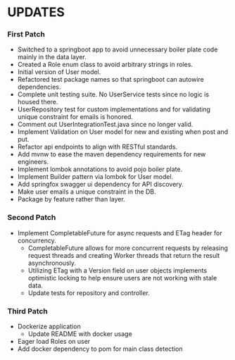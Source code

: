 # UPDATES

### First Patch
- Switched to a springboot app to avoid unnecessary boiler plate code mainly in the data layer.
- Created a Role enum class to avoid arbitrary strings in roles.
- Initial version of User model.
- Refactored test package names so that springboot can autowire dependencies.
- Complete unit testing suite. No UserService tests since no logic is housed there.
- UserRepository test for custom implementations and for validating unique constraint for emails is honored.
- Comment out UserIntegrationTest.java since no longer valid.
- Implement Validation on User model for new and existing when post and put.
- Refactor api endpoints to align with RESTful standards.
- Add mvnw to ease the maven dependency requirements for new engineers.
- Implement lombok annotations to avoid pojo boiler plate.
- Implement Builder pattern via lombok for User model.
- Add springfox swagger ui dependency for API discovery.
- Make user emails a unique constraint in the DB.
- Package by feature rather than layer.

### Second Patch
- Implement CompletableFuture for async requests and ETag header for concurrency.
  -  CompletableFuture allows for more concurrent requests by releasing request threads and creating Worker threads that return the result asynchronously.
  -  Utilizing ETag with a Version field on user objects implements optimistic locking to help ensure users are not working with stale data.
  -  Update tests for repository and controller.

### Third Patch
- Dockerize application
  - Update README with docker usage
- Eager load Roles on user
- Add docker dependency to pom for main class detection